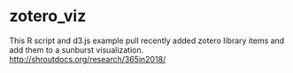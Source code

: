 # zotero_viz

This R script and d3.js example pull recently added zotero library items and add them to a sunburst visualization.  
http://shroutdocs.org/research/365in2018/
